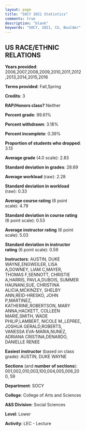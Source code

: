 ```yaml
---
layout: page
title: "SOCY 1021 Statistics"
comments: true
description: "blank"
keywords: "SOCY, 1021, CU, Boulder"
--- 
```

<head>
<script src="https://ajax.googleapis.com/ajax/libs/jquery/2.1.3/jquery.min.js"></script>
<script src="https://dl.dropboxusercontent.com/s/pc42nxpaw1ea4o9/highcharts.js?dl=0"></script>
<!-- <script src="../assets/js/highcharts.js"></script> -->
<style type="text/css">@font-face {
	font-family: "Bebas Neue";
	src: url(https://www.filehosting.org/file/details/544349/BebasNeue%20Regular.otf) format("opentype");
	}
	h1.Bebas { 
		font-family: "Bebas Neue", Verdana, Tahoma;
	}
</style>
</head>
<body>
	<div id="container" style="float: right; width: 45%; height: 88%; margin-left: 2.5%; margin-right: 2.5%;"></div>
	<script language="JavaScript">
		$(document).ready(function() {
		var chart = {type: 'column'};
		var title = {text: 'Grade Distribution'};
		var xAxis = {categories: ['A','B','C','D','F'],crosshair: true};
		var yAxis = {min: 0,title: {text: 'Percentage'}};
		var tooltip = {headerFormat: '<center><b><span style="font-size:20px">{point.key}</span></b></center>',
		               pointFormat: '<td style="padding:0"><b>{point.y:.1f}%</b></td>',
		               footerFormat: '</table>',shared: true,useHTML: true};
		var plotOptions = {column: {pointPadding: 0.0,borderWidth: 0}};  
		var credits = {enabled: false};var series= [{name: 'Percent',data: [29.25,37.92,24.06,6.19,2.58,]}];
		var json = {};
		json.chart = chart;
		json.title = title;
		json.tooltip = tooltip;
		json.xAxis = xAxis;
		json.yAxis = yAxis;  
		json.series = series;
		json.plotOptions = plotOptions;  
		json.credits = credits;
		$('#container').highcharts(json);
	});
	</script>
</body>
			   
## US RACE/ETHNIC RELATIONS

**Years provided**: 2006,2007,2008,2009,2010,2011,2012,2013,2014,2015,2016

**Terms provided**: Fall,Spring

**Credits**: 3

**RAP/Honors class?** Neither

**Percent grade**: 99.61%

**Percent withdrawn**: 3.18%

**Percent incomplete**: 0.39%

**Proportion of students who dropped**: 3.13

**Average grade** (4.0 scale): 2.83

**Standard deviation in grades**: 28.69

**Average workload** (raw): 2.28

**Standard deviation in workload** (raw): 0.33

**Average course rating** (6 point scale): 4.79

**Standard deviation in course rating** (6 point scale): 0.53

**Average instructor rating** (6 point scale): 5.03

**Standard deviation in instructor rating** (6 point scale): 0.59

**Instructors**: AUSTIN, DUKE WAYNE,ENGWEILER, LISA A,DOWNEY, LIAM C,MAYER, THOMAS F,SENNOTT, CHRISTIE A,HARRIS, PAVLA,DUBOIS, SUMMER HAUNANI,SUE, CHRISTINA ALICIA,MCKINZEY, SHELBY ANN,REID-HRESKO, JOHN P,MARTINEZ, KATHERINE,ROBERTSON, MARY ANNA,HACKETT, COLLEEN MARIE,SMITH, WADE PHILIP,LAMBERT, NICOLE M.,LEPREE, JOSHUA GERALD,ROBERTS, VANESSA EVA-MARIA,NUNEZ, ADRIANA CRISTINA,DENARDO, DANIELLE RENEE

**Easiest instructor** (based on class grade): AUSTIN, DUKE WAYNE

**Sections** (and **number of sections**): 001,002,010,003,100,004,005,006,200, 59

**Department**: SOCY

**College**: College of Arts and Sciences

**A&S Division**: Social Sciences

**Level**: Lower

**Activity**: LEC - Lecture